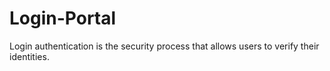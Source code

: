 # Login-Portal
Login authentication is the security process that allows users to verify their identities.

